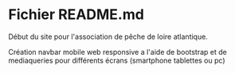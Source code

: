 # Fichier README.md

Début du site pour l'association de pêche de loire atlantique.

Création navbar mobile web responsive a l'aide de bootstrap et de mediaqueries pour différents écrans (smartphone tablettes ou pc)